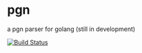 pgn
===

a pgn parser for golang (still in development)

[![Build Status](https://travis-ci.org/wfreeman/pgn.png?branch=master)](https://travis-ci.org/wfreeman/pgn)
